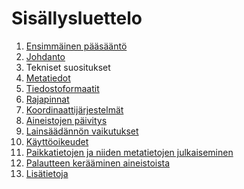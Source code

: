 Sisällysluettelo
================

1. [Ensimmäinen pääsääntö](PrimeDirective.md)
2. [Johdanto](Johdanto.md)
3. Tekniset suositukset 
  1. [Metatiedot](Metatiedot.md) 
  2. [Tiedostoformaatit](Tiedostoformaatti.md) 
  3. [Rajapinnat](Rajapinta.md) 
  4. [Koordinaattijärjestelmät](Koordinaatistot.md) 
  5. [Aineistojen päivitys](AineistojenPaivitys.md) 
4. [Lainsäädännön vaikutukset](Laki.md) 
5. [Käyttöoikeudet](Käyttöoikeudet.md)
6. [Paikkatietojen ja niiden metatietojen julkaiseminen](Julkaiseminen.md)
7. [Palautteen kerääminen aineistoista](Palaute.md)
8. [Lisätietoja](Lisätietoja.md)


